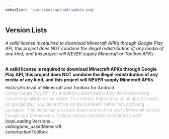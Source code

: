 ```yaml
---
embedIcon: '/versions/upload/update.png'
---
```

## Version Lists
###### *A valid license is required to download Minecraft APKs through Google Play API, this project does NOT condone the illegal redistribution of any media of any kind, and this project will NEVER supply Minecraft or Toolbox APKs*
<div class="filedownload-container"><h4 style="margin-top:0;margin-bottom:8px">A valid license is required to download Minecraft APKs through Google Play API, this project does NOT condone the illegal redistribution of any media of any kind, and this project will NEVER supply Minecraft APKs</h4><div class="nbt-filedownload"><i class="material-icons">history</i><a>Archival of Minecraft and Toolbox for Android</a><a style="display: block; font-size: 14px; font-weight: 100; line-height: 18px;">Using Google Play API, it's possible to download old builds of apps using something called version codes. This means, that as long as an app still exists on google play, you can archive simple numbers, rather than archiving packages. This project aims to track down and archive every Minecraft version, though as a bonus every Toolbox version has been included as well!</a></div></div><div class="filedownload-container" id="loading-versions"><div class="nbt-filedownload"><i class="material-icons">loop</i><a>Loading Versions...</a></div></div><div class="home-content-container"><div class="home-content-image"><div class="filedownload-container" style="margin-top:0;margin-bottom:0"><div class="nbt-filedownload"><i class="material-icons">videogame_asset</i><a id="mcversioncount">Minecraft</a></div></div><div id="mcversion"></div></div><div class="home-content-image"><div class="filedownload-container" style="margin-top:0;margin-bottom:0"><div class="nbt-filedownload"><i class="material-icons">construction</i><a id="tbversioncount">Toolbox</a></div></div><div id="tbversion"></div></div></div><script src="/assets/js/versions.js"></script>
